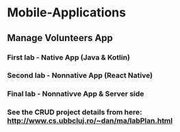 # Mobile-Applications

## Manage Volunteers App

### First lab - Native App (Java & Kotlin)

### Second lab - Nonnative App (React Native)

### Final lab - Nonnativve App & Server side

### See the CRUD project details from here: http://www.cs.ubbcluj.ro/~dan/ma/labPlan.html
